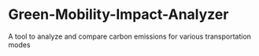 # Green-Mobility-Impact-Analyzer
A tool to analyze and compare carbon emissions for various transportation modes
